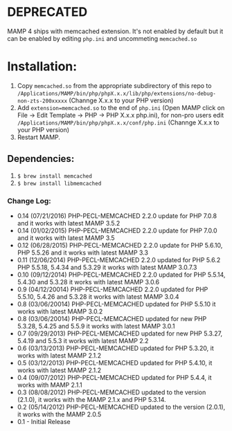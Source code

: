 # DEPRECATED

MAMP 4 ships with memcached extension. It's not enabled by default but it can be enabled by editing `php.ini` and uncommeting `memcached.so`

# Installation:

1. Copy `memcached.so` from the appropriate subdirectory of this repo to `/Applications/MAMP/bin/php/phpX.x.x/lib/php/extensions/no-debug-non-zts-200xxxxx` (Channge X.x.x to your PHP version)
2. Add `extension=memcached.so` to the end of `php.ini` (Open MAMP click on File → Edit Template → PHP → PHP X.x.x php.ini), for non-pro users edit `/Applications/MAMP/bin/php/phpX.x.x/conf/php.ini` (Channge X.x.x to your PHP version)
3. Restart MAMP.

## Dependencies:
1. `$ brew install memcached`
2. `$ brew install libmemcached`

### Change Log:
* 0.14 (07/21/2016) PHP-PECL-MEMCACHED 2.2.0 update for PHP 7.0.8 and it works with latest MAMP 3.5.2
* 0.14 (01/02/2015) PHP-PECL-MEMCACHED 2.2.0 update for PHP 7.0.0 and it works with latest MAMP 3.5
* 0.12 (06/28/2015) PHP-PECL-MEMCACHED 2.2.0 update for PHP 5.6.10, PHP 5.5.26 and it works with latest MAMP 3.3
* 0.11 (12/06/2014) PHP-PECL-MEMCACHED 2.2.0 updated for PHP 5.6.2 PHP 5.5.18, 5.4.34 and 5.3.29 it works with latest MAMP 3.0.7.3
* 0.10 (09/12/2014) PHP-PECL-MEMCACHED 2.2.0 updated for PHP 5.5.14, 5.4.30 and 5.3.28 it works with latest MAMP 3.0.6
* 0.9 (04/12/20014) PHP-PECL-MEMCACHED 2.2.0 updated for PHP 5.5.10, 5.4.26 and 5.3.28 it works with latest MAMP 3.0.4
* 0.8 (03/06/20014) PHP-PECL-MEMCACHED updated for PHP 5.5.10 it works with latest MAMP 3.0.2
* 0.8 (03/06/20014) PHP-PECL-MEMCACHED updated for new PHP 5.3.28, 5.4.25 and 5.5.9 it works with latest MAMP 3.0.1
* 0.7 (09/29/2013) PHP-PECL-MEMCACHED updated for new PHP 5.3.27, 5.4.19 and 5.5.3 it works with latest MAMP 2.2
* 0.6 (03/13/2013) PHP-PECL-MEMCACHED updated for PHP 5.3.20, it works with latest MAMP 2.1.2
* 0.5 (03/12/2013) PHP-PECL-MEMCACHED updated for PHP 5.4.10, it works with latest MAMP 2.1.2
* 0.4 (09/07/2012) PHP-PECL-MEMCACHED updated for PHP 5.4.4, it works with MAMP 2.1.1
* 0.3 (08/08/2012) PHP-PECL-MEMCACHED updated to the version (2.1.0), it works with the MAMP 2.1.x and PHP 5.3.14.
* 0.2 (05/14/2012) PHP-PECL-MEMCACHED updated to the version (2.0.1), it works with the MAMP 2.0.5
* 0.1 - Initial Release
